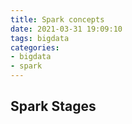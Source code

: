 ```yaml
---
title: Spark concepts
date: 2021-03-31 19:09:10
tags: bigdata
categories:
- bigdata
- spark
---
```


## Spark Stages